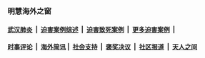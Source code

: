 
### 明慧海外之窗

####  [武汉肺炎](indexes/365.md?t=04240201) &nbsp;|&nbsp;  [迫害案例综述](indexes/328.md?t=04240201) &nbsp;|&nbsp; [迫害致死案例](indexes/277.md?t=04240201)  &nbsp;|&nbsp; [更多迫害案例](indexes/81.md?t=04240201)  &nbsp;|&nbsp; 
####  [时事评论](indexes/19.md?t=04240201) &nbsp;|&nbsp; [海外简讯](indexes/245.md?t=04240201)&nbsp;|&nbsp;  [社会支持](indexes/140.md?t=04240201) &nbsp;|&nbsp; [褒奖决议](indexes/282.md?t=04240201) &nbsp;|&nbsp; [社区报道](indexes/91.md?t=04240201)  &nbsp;|&nbsp; [天人之间](indexes/78.md?t=04240201) 

